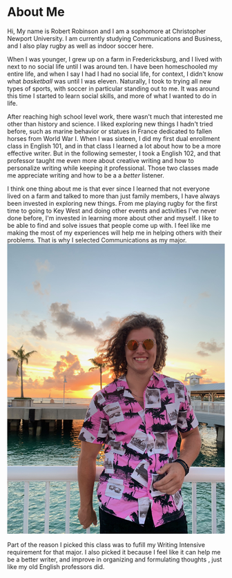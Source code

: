 # About Me

Hi, My name is Robert Robinson and I am a sophomore at Christopher Newport University. I am currently studying Communications and Business, and I also play rugby as well as indoor soccer here. 

When I was younger, I grew up on a farm in Fredericksburg, and I lived with next to no social life until I was around ten. I have been homeschooled my entire life, and when I say I had I had no social life, for context, I didn't know what _basketball_ was until I was eleven. Naturally, I took to trying all new types of sports, with soccer in particular standing out to me. It was around this time I started to learn social skills, and more of what I wanted to do in life. 

After reaching high school level work, there wasn't much that interested me other than history and science. I liked exploring new things I hadn't tried before, such as marine behavior or statues in France dedicated to fallen horses from World War I. When I was sixteen, I did my first dual enrollment class in English 101, and in that class I learned a lot about how to be a more effective writer. But in the following semester, I took a English 102, and that professor taught me even more about creative writing and how to personalize writing while keeping it professional. Those two classes made me appreciate writing and how to be a a _better_ listener. 

I think one thing about me is that ever since I learned that not everyone lived on a farm and talked to more than just family members, I have always been invested in exploring new things. From me playing rugby for the first time to going to Key West and doing other events and activities I've never done before, I'm invested in learning more about other and myself. I like to be able to find and solve issues that people come up with. I feel like me making the most of my experiences will help me in helping others with their problems. That is why I selected Communications as my major. 
![me in Key West](https://github.com/robert-robinson24/Roberts-blogs/blob/main/images/IMG_0045.jpg) 

Part of the reason I picked this class was to fufill my Writing Intensive requirement for that major. I also picked it because I feel like it can help me be a better writer, and improve in organizing and formulating thoughts , just like my old English professors did.  
